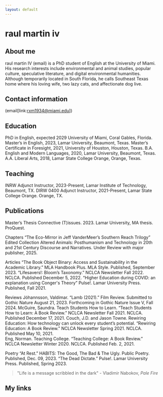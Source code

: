 ```yaml
---
layout: default
---
```


# raul martin iv

## About me

raul martin IV (email) is a PhD student of English at the University of Miami. His research interests include environmental and animal studies, popular culture, speculative literature, and digital environmental humanities. Although temporarily located in South Florida, he calls Southeast Texas home where his loving wife, two lazy cats, and affectionate dog live.

## Contact information

(email[link:rxm1934@miami.edu])

## Education

PhD in English, expected 2029 University of Miami, Coral Gables, Florida. 
Master’s in English, 2023, Lamar University, Beaumont, Texas. 
Master’s Certificate in Foresight, 2021, University of Houston, Houston, Texas.
B.A. English and Modern Languages, 2020, Lamar University, Beaumont, Texas.
A.A. Liberal Arts, 2018, Lamar State College Orange, Orange, Texas.

## Teaching

INRW Adjunct Instructor, 2023-Present, Lamar Institute of Technology, Beaumont, TX. 
DIRW 0400 Adjunct Instructor, 2021-Present, Lamar State College Orange. Orange, TX.

## Publications
Master’s Thesis
Connective (T)issues. 2023. Lamar University, MA thesis. ProQuest.  
 
Chapters
“The Eco-Mirror in Jeff VanderMeer’s Southern Reach Trilogy” Edited Collection Altered Animals: Posthumanism and Technology in 20th and 21st Century Discourse and Narratives. Under Review with major publisher, 2025. 

Articles
“The Book Object Binary: Access and Sustainability in the Academic Library.” MLA Handbook Plus. MLA Style. Published, September 2023. 
“Lifesavers!: Bloom’s Taxonomy.” NCLCA Newsletter Fall 2022. NCLCA. Published December 5, 2022. 
“Higher Education during COVID: an explanation using Conger's Theory” Pulse!. Lamar University Press. Published, Fall 2021. 

Reviews
Jóhannsson, Valdimar. “Lamb (2021).” Film Review. Submitted to Gothic Nature August 21, 2023. Forthcoming in Gothic Nature Issue V, Fall 2024. 
McGuire, Saundra. Teach Students How to Learn. “Teach Students How to Learn: A Book Review.” NCLCA Newsletter Fall 2021. NCLCA. Published December 17, 2021. 
Couch, J.D. and Jason Towne. Rewiring Education: How technology can unlock every student’s potential. “Rewiring Education: A Book Review.” NCLCA Newsletter Spring 2021. NCLCA. Published May 10, 2021.  
Eng, Norman. Teaching College. “Teaching College: A Book Review.” NCLCA Newsletter Winter 2020. NCLCA. Published Feb. 2, 2021.

Poetry
“At Rest.” HABITS: The Good, The Bad & The Ugly. Public Poetry. Published, Dec. 09, 2023.
“The Dead Dictate.” Pulse!. Lamar University Press. Published, Spring 2023. 

> "Life is a message scribbled in the dark" - Vladimir Nabokov, _Pale Fire_
## My links
